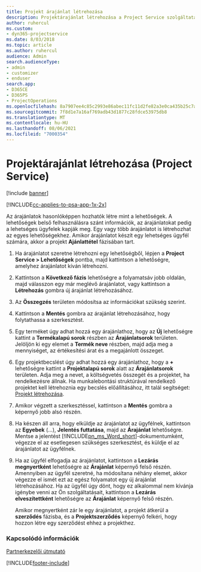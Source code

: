 ```yaml
---
title: Projekt árajánlat létrehozása
description: Projektárajánlat létrehozása a Project Service szolgáltatásban
author: ruhercul
ms.custom:
- dyn365-projectservice
ms.date: 8/03/2018
ms.topic: article
ms.author: ruhercul
audience: Admin
search.audienceType:
- admin
- customizer
- enduser
search.app:
- D365CE
- D365PS
- ProjectOperations
ms.openlocfilehash: 8a7907ee4c85c2993e86abec11fc11d2fe82a3e0ca435b25c7a213bbce931e73
ms.sourcegitcommit: 7f8d1e7a16af769adb43d1877c28fdce53975db8
ms.translationtype: MT
ms.contentlocale: hu-HU
ms.lasthandoff: 08/06/2021
ms.locfileid: "7000354"
---
```

# <a name="create-a-project-quote-project-service"></a>Projektárajánlat létrehozása (Project Service)

[!include [banner](../includes/psa-now-project-operations.md)]

[!INCLUDE[cc-applies-to-psa-app-1x-2x](../includes/cc-applies-to-psa-app-1x-2x.md)]

Az árajánlatok hasonlóképpen hozhatók létre mint a lehetőségek. A lehetőségek belső felhasználásra szánt információk, az árajánlatokat pedig a lehetséges ügyfelek kapják meg. Egy vagy több árajánlatot is létrehozhat az egyes lehetőségekhez. Amikor árajánlatot készít egy lehetséges ügyfél számára, akkor a projekt **Ajánlattétel** fázisában tart.  
  
1. Ha árajánlatot szeretne létrehozni egy lehetőségből, lépjen a **Project Service > Lehetőségek** pontba, majd kattintson a lehetőségre, amelyhez árajánlatot kíván létrehozni.  
  
2. Kattintson a **Következő fázis** lehetőségre a folyamatsáv jobb oldalán, majd válasszon egy már meglévő árajánlatot, vagy kattintson a **Létrehozás** gombra új árajánlat létrehozásához.  
  
3. Az **Összegzés** területen módosítsa az információkat szükség szerint.  
  
4. Kattintson a **Mentés** gombra az árajánlat létrehozásához, hogy folytathassa a szerkesztést.  
  
5. Egy terméket úgy adhat hozzá egy árajánlathoz, hogy az **Új** lehetőségre kattint a **Termékalapú sorok** részben az **Árajánlatsorok** területen. Jelöljön ki egy elemet a **Termék neve** részben, majd adja meg a mennyiséget, az értékesítési árat és a megajánlott összeget.  
  
6. Egy projektbecslést úgy adhat hozzá egy árajánlathoz, hogy a **+** lehetőségre kattint a **Projektalapú sorok** alatt az **Árajánlatsorok** területen. Adja meg a nevet, a költségvetés összegét és a projektet, ha rendelkezésre állnak. Ha munkalebontási struktúrával rendelkező projektet kell létrehoznia egy becslés előállításához, itt talál segítséget: [Projekt létrehozása](../psa/create-project.md).  
  
7. Amikor végzett a szerkesztéssel, kattintson a **Mentés** gombra a képernyő jobb alsó részén.  
  
8. Ha készen áll arra, hogy elküldje az árajánlatot az ügyfélnek, kattintson az **Egyebek** (...), **Jelentés futtatása**, majd az **Árajánlat** lehetőségre. Mentse a jelentést [!INCLUDE[pn_ms_Word_short](../includes/pn-ms-word-short.md)]-dokumentumként, végezze el az esetlegesen szükséges szerkesztést, és küldje el az árajánlatot az ügyfélnek.  
  
9. Ha az ügyfél elfogadja az árajánlatot, kattintson a **Lezárás megnyertként** lehetőségre az **Árajánlat** képernyő felső részén. Amennyiben az ügyfél szeretné, ha módosítana néhány elemet, akkor végezze el ismét ezt az egész folyamatot egy új árajánlat létrehozásához. Ha az ügyfél úgy dönt, hogy ez alkalommal nem kívánja igénybe venni az Ön szolgáltatásait, kattintson a **Lezárás elveszítettként** lehetőségre az **Árajánlat** képernyő felső részén.  
  
   Amikor megnyertként zár le egy árajánlatot, a projekt átkerül a **szerződés** fázisba, és a **Projektszerződés** képernyő felkéri, hogy hozzon létre egy szerződést ehhez a projekthez.  
  
### <a name="see-also"></a>Kapcsolódó információk  
 [Partnerkezelői útmutató](../psa/account-manager-guide.md)


[!INCLUDE[footer-include](../includes/footer-banner.md)]